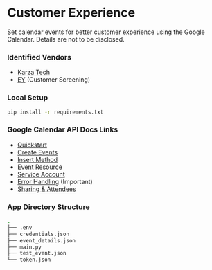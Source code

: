 # Customer Experience

Set calendar events for better customer experience using the Google Calendar. Details are not to be disclosed.

### Identified Vendors
* [Karza Tech](https://www.karza.in/)
* [EY](https://www.ey.com/en_in/banking-capital-markets/list-screening) (Customer Screening)

### Local Setup

```bash
pip install -r requirements.txt
```

### Google Calendar API Docs Links
* [Quickstart](https://developers.google.com/calendar/api/quickstart/python)
* [Create Events](https://developers.google.com/calendar/api/guides/create-events)
* [Insert Method](https://developers.google.com/calendar/api/v3/reference/events/insert)
* [Event Resource](https://developers.google.com/calendar/api/v3/reference/events#resource)
* [Service Account](https://developers.google.com/identity/protocols/oauth2/service-account)
* [Error Handling](https://developers.google.com/calendar/api/guides/errors) (Important)
* [Sharing & Attendees](https://developers.google.com/calendar/api/concepts/sharing)

### App Directory Structure
```bash
.
├── .env
├── credentials.json
├── event_details.json
├── main.py
├── test_event.json
└── token.json
```
